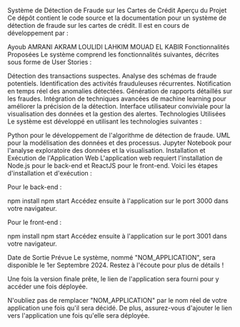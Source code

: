 Système de Détection de Fraude sur les Cartes de Crédit
Aperçu du Projet
Ce dépôt contient le code source et la documentation pour un système de détection de fraude sur les cartes de crédit. Il est en cours de développement par :

Ayoub AMRANI
AKRAM LOULIDI LAHKIM
MOUAD EL KABIR
Fonctionnalités Proposées
Le système comprend les fonctionnalités suivantes, décrites sous forme de User Stories :

Détection des transactions suspectes.
Analyse des schémas de fraude potentiels.
Identification des activités frauduleuses récurrentes.
Notification en temps réel des anomalies détectées.
Génération de rapports détaillés sur les fraudes.
Intégration de techniques avancées de machine learning pour améliorer la précision de la détection.
Interface utilisateur conviviale pour la visualisation des données et la gestion des alertes.
Technologies Utilisées
Le système est développé en utilisant les technologies suivantes :

Python pour le développement de l'algorithme de détection de fraude.
UML pour la modélisation des données et des processus.
Jupyter Notebook pour l'analyse exploratoire des données et la visualisation.
Installation et Exécution de l'Application Web
L'application web requiert l'installation de Node.js pour le back-end et ReactJS pour le front-end. Voici les étapes d'installation et d'exécution :

Pour le back-end :

npm install
npm start
Accédez ensuite à l'application sur le port 3000 dans votre navigateur.

Pour le front-end :

npm install
npm start
Accédez ensuite à l'application sur le port 3001 dans votre navigateur.

Date de Sortie Prévue
Le système, nommé "NOM_APPLICATION", sera disponible le 1er Septembre 2024. Restez à l'écoute pour plus de détails !

Une fois la version finale prête, le lien de l'application sera fourni pour y accéder une fois déployée.

N'oubliez pas de remplacer "NOM_APPLICATION" par le nom réel de votre application une fois qu'il sera décidé. De plus, assurez-vous d'ajouter le lien vers l'application une fois qu'elle sera déployée.
